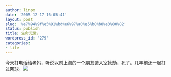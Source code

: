 ```yaml
---
author: linpx
date: '2005-12-17 16:05:41'
layout: post
slug: '%e7%94%9f%e5%91%bd%e6%97%a0%e5%b8%b8%e3%80%82'
status: publish
title: 生命无常。
wordpress_id: '279'
categories:
- life
---
```


今天打电话给老妈，听说以前上海的一个朋友遭入室抢劫，死了。几年前还一起打过网球。![](/rte/emoticons/rose_wilted.gif)

